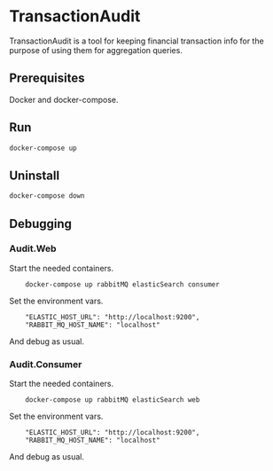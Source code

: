 # TransactionAudit

TransactionAudit is a tool for keeping financial transaction info for the purpose of using them for aggregation queries.

## Prerequisites
Docker and docker-compose.

## Run

```bash
docker-compose up
```

## Uninstall

```bash
docker-compose down
```

## Debugging
### Audit.Web
Start the needed containers.
```
    docker-compose up rabbitMQ elasticSearch consumer
```

Set the environment vars.
```
    "ELASTIC_HOST_URL": "http://localhost:9200",
    "RABBIT_MQ_HOST_NAME": "localhost"
```

And debug as usual.

### Audit.Consumer
Start the needed containers.
```
    docker-compose up rabbitMQ elasticSearch web
```

Set the environment vars.
```
    "ELASTIC_HOST_URL": "http://localhost:9200",
    "RABBIT_MQ_HOST_NAME": "localhost"
```

And debug as usual.
